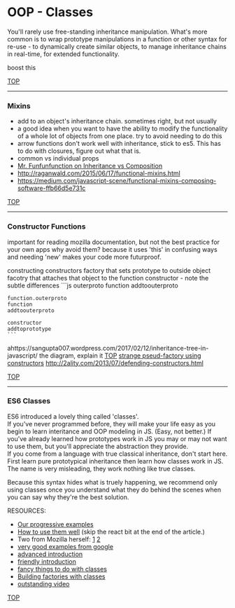 # OOP - Classes
You'll rarely use free-standing inheritance manipulation.  What's more common is to wrap prototype manipulations in a function or other syntax for re-use - to dynamically create similar objects, to manage inheritance chains in real-time, for extended functionality.  


boost this

[TOP](#table-of-contents)
___
### Mixins
* add to an object's inheritance chain.  sometimes right, but not usually
* a good idea when you want to have the ability to modify the functionality of a whole lot of objects from one place.  try to avoid needing to do this
* arrow functions don't work well with inheritance, stick to es5.  This has to do with closures, figure out what that is.  
* common vs individual props
* [Mr. Funfunfunction on Inheritance vs Composition](https://medium.com/humans-create-software/composition-over-inheritance-cb6f88070205)
* http://raganwald.com/2015/06/17/functional-mixins.html
* https://medium.com/javascript-scene/functional-mixins-composing-software-ffb66d5e731c

[TOP](#table-of-contents)
___
### Constructor Functions
important for reading mozilla documentation, but not the best practice for your own apps
why avoid them?  because it uses 'this' in confusing ways and needing 'new' makes your code more futurproof. 

constructing constructors
    factory that sets prototype to outside object
    facotry that attaches that object to the function
    constructor - note the subtle differences
    ```js
    outerproto
    function
    addtoouterproto
    
    function.outerproto
    function
    addtoouterproto
    
    constructor
    addtoprototype
    ```

ahttps://sangupta007.wordpress.com/2017/02/12/inheritance-tree-in-javascript/
the diagram, explain it
[TOP](#table-of-contents)
[strange pseud-factory using constructors](https://carldanley.com/js-factory-pattern/)
http://2ality.com/2013/07/defending-constructors.html

[TOP](#table-of-contents)
___
### ES6 Classes 

ES6 introduced a lovely thing called 'classes'.  
If you've never programmed before, they will make your life easy as you begin to learn interitance and OOP modeling in JS. (Easy, not better.) 
If you've already learned how prototypes work in JS you may or may not want to use them, but you'll appreciate the abstraction they provide.  
If you come from a language with true classical inheritance, don't start here.  First learn pure prototypical inheritance then learn how classes work in JS. The name is very misleading, they work nothing like true classes.

 Because this syntax hides what is truely happening, we recommend only using classes once you understand what they do behind the scenes when you can say why they're the best solution.

RESOURCES:
* [Our progressive examples](https://github.com/jankeLearning/content-code/tree/master/Week%2003/classes)
* [How to use them well](https://medium.com/@dan_abramov/how-to-use-classes-and-sleep-at-night-9af8de78ccb4) (skip the react bit at the end of the article.)
* Two from Mozilla herself: [1](https://developer.mozilla.org/en/docs/Web/JavaScript/Reference/Classes) [2](https://hacks.mozilla.org/2015/07/es6-in-depth-classes/)
* [very good examples from google](https://github.com/googlechrome/samples/tree/gh-pages/classes-es6)
* [advanced introduction](https://scotch.io/tutorials/better-javascript-with-es6-pt-ii-a-deep-dive-into-classes)
* [friendly introduction](https://ilikekillnerds.com/2015/02/a-guide-to-es6-classes/)
* [fancy things to do with classes](https://www.sitepoint.com/object-oriented-javascript-deep-dive-es6-classes/)
* [Building factories with classes](https://medium.com/@SntsDev/the-factory-pattern-in-js-es6-78f0afad17e9)
* [outstanding video](https://www.youtube.com/watch?v=SS-9y0H3Si8)


[TOP](#table-of-contents)